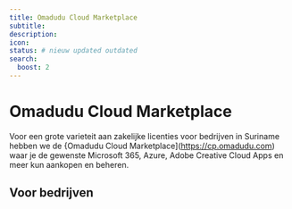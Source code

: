 ```yaml
---
title: Omadudu Cloud Marketplace
subtitle:
description:
icon:
status: # nieuw updated outdated
search:
  boost: 2 
---
```


# Omadudu Cloud Marketplace

Voor een grote varieteit aan zakelijke licenties voor bedrijven in Suriname hebben we de {Omadudu Cloud Marketplace](https://cp.omadudu.com) waar je de gewenste Microsoft 365, Azure, Adobe Creative Cloud Apps en meer kun aankopen en beheren.

## Voor bedrijven